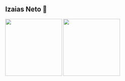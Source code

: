 ## Izaias Neto 👋

<div>
<img align="center" src="https://github-readme-stats.vercel.app/api?username=izaiasneto&show_icons=true&theme=dracula&border_radius=10" height="180em"/>
<img align="center" src="https://github-readme-stats.vercel.app/api/top-langs/?username=izaiasneto&layout=compact&theme=dracula&border_radius=10" height="180em"/>
</div>

